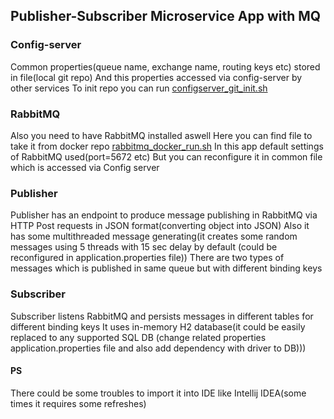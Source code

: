 ## Publisher-Subscriber Microservice App with MQ

### Config-server 
Common properties(queue name, exchange name, routing keys etc) stored in file(local git repo) 
And this properties accessed via config-server by other services
To init repo you can run [configserver_git_init.sh](scripts/configserver_git_init.sh)

### RabbitMQ
Also you need to have RabbitMQ installed aswell
Here you can find file to take it from docker repo [rabbitmq_docker_run.sh](scripts/rabbitmq_docker_run.sh)
In this app default settings of RabbitMQ used(port=5672 etc) 
But you can reconfigure it in common file which is accessed via Config server
  
### Publisher
Publisher has an endpoint to produce message publishing in RabbitMQ via HTTP Post requests
in JSON format(converting object into JSON)
Also it has some multithreaded message generating(it creates some random messages 
using 5 threads with 15 sec delay by default (could be reconfigured in application.properties file))
There are two types of messages which is published in same queue but with different binding keys  
### Subscriber
Subscriber listens RabbitMQ and persists messages in different tables for different binding keys
It uses in-memory H2 database(it could be easily replaced to any supported SQL DB
(change related properties application.properties file and also add dependency with driver to DB)))
        
#### PS
There could be some troubles to import it into IDE like Intellij IDEA(some times it requires some refreshes)    